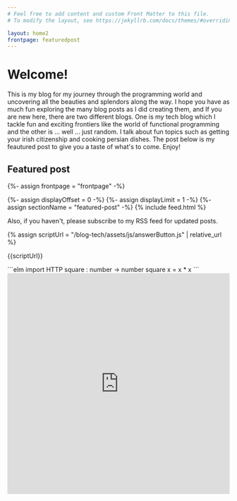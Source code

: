 ```yaml
---
# Feel free to add content and custom Front Matter to this file.
# To modify the layout, see https://jekyllrb.com/docs/themes/#overriding-theme-defaults

layout: home2
frontpage: featuredpost
---
```



<h1>Welcome!</h1>

This is my blog for my journey through the programming world and uncovering all the beauties and splendors along the way. I hope you have as much fun exploring the many blog posts as I did creating them, and If you are new here, there are two different blogs. One is my tech blog which I tackle fun and exciting frontiers like the world of functional programming and the other is ... well ... just random. I talk about fun topics such as getting your irish citizenship and cooking persian dishes. The post below is my feautured post to give you a taste of what's to come. Enjoy!


<h2>Featured post</h2>

{%- assign frontpage = "frontpage" -%}
<div class="front-page-image">
{%- assign displayOffset = 0 -%}
{%- assign displayLimit = 1 -%}
{%- assign sectionName = "featured-post" -%}
{% include feed.html %}
</div>


<p>Also, if you haven't, please subscribe to my RSS feed for updated posts.</p>


{% assign scriptUrl = "/blog-tech/assets/js/answerButton.js" | relative_url %}
<script src="{{scriptUrl}}"></script>
<script src="/blog-tech/assets/js/answerButton.js"></script>
{{scriptUrl}}


<answer-button answer_target=1></answer-button>
<div markdown="1" id=1>
```elm
import HTTP
square : number -> number
square x = x * x 
```
</div>


<iframe frameborder="0" width="100%" height="500px" src="https://repl.it/@ThomasSwindall/GrandioseFatalStrategy?lite=true"></iframe>






    






